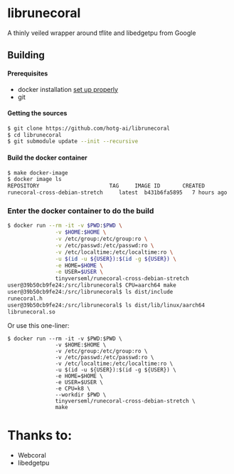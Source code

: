 # librunecoral

A thinly veiled wrapper around tflite and libedgetpu from Google


## Building

#### Prerequisites
* docker installation [set up properly](https://docs.docker.com/get-started/)
* git

#### Getting the sources
```bash
$ git clone https://github.com/hotg-ai/librunecoral
$ cd librunecoral
$ git submodule update --init --recursive
```

#### Build the docker container
```bash
$ make docker-image
$ docker image ls
REPOSITORY                      TAG     IMAGE ID       CREATED         SIZE
runecoral-cross-debian-stretch     latest  b431b6fa5895   7 hours ago     2.94GB

```

### Enter the docker container to do the build
```bash
$ docker run --rm -it -v $PWD:$PWD \
               -v $HOME:$HOME \
               -v /etc/group:/etc/group:ro \
               -v /etc/passwd:/etc/passwd:ro \
               -v /etc/localtime:/etc/localtime:ro \
               -u $(id -u ${USER}):$(id -g ${USER}) \
               -e HOME=$HOME \
               -e USER=$USER \
               tinyverseml/runecoral-cross-debian-stretch
user@39b50cb9fe24:/src/librunecoral$ CPU=aarch64 make
user@39b50cb9fe24:/src/librunecoral$ ls dist/include
runecoral.h
user@39b50cb9fe24:/src/librunecoral$ ls dist/lib/linux/aarch64
librunecoral.so
```

Or use this one-liner:

```
$ docker run --rm -it -v $PWD:$PWD \
               -v $HOME:$HOME \
               -v /etc/group:/etc/group:ro \
               -v /etc/passwd:/etc/passwd:ro \
               -v /etc/localtime:/etc/localtime:ro \
               -u $(id -u ${USER}):$(id -g ${USER}) \
               -e HOME=$HOME \
               -e USER=$USER \
               -e CPU=k8 \
               --workdir $PWD \
               tinyverseml/runecoral-cross-debian-stretch \
               make
```

# Thanks to:
* Webcoral
* libedgetpu

